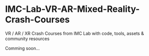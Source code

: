 # IMC-Lab-VR-AR-Mixed-Reality-Crash-Courses
VR / AR / XR Crash Courses from IMC Lab with code, tools, assets &amp; community resources

Comming soon...
